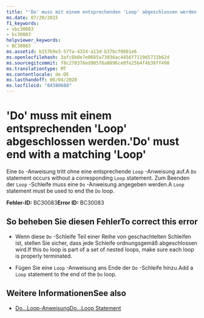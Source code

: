 ```yaml
---
title: "'Do' muss mit einem entsprechenden 'Loop' abgeschlossen werden."
ms.date: 07/20/2015
f1_keywords:
- vbc30083
- bc30083
helpviewer_keywords:
- BC30083
ms.assetid: b157b9e3-57fa-4324-a13d-b37bcf0861e6
ms.openlocfilehash: 3afc8b0e7e0685a73036ac4456f7119d5731b62d
ms.sourcegitcommit: f8c270376ed905f6a8896ce0fe25b4f4b38ff498
ms.translationtype: MT
ms.contentlocale: de-DE
ms.lasthandoff: 06/04/2020
ms.locfileid: "84380688"
---
```

# <a name="do-must-end-with-a-matching-loop"></a><span data-ttu-id="7bced-102">'Do' muss mit einem entsprechenden 'Loop' abgeschlossen werden.</span><span class="sxs-lookup"><span data-stu-id="7bced-102">'Do' must end with a matching 'Loop'</span></span>
<span data-ttu-id="7bced-103">Eine `Do` -Anweisung tritt ohne eine entsprechende `Loop` -Anweisung auf.</span><span class="sxs-lookup"><span data-stu-id="7bced-103">A `Do` statement occurs without a corresponding `Loop` statement.</span></span> <span data-ttu-id="7bced-104">Zum Beenden der `Loop` -Schleife muss eine `Do` -Anweisung angegeben werden.</span><span class="sxs-lookup"><span data-stu-id="7bced-104">A `Loop` statement must be used to end the `Do` loop.</span></span>  
  
 <span data-ttu-id="7bced-105">**Fehler-ID:** BC30083</span><span class="sxs-lookup"><span data-stu-id="7bced-105">**Error ID:** BC30083</span></span>  
  
## <a name="to-correct-this-error"></a><span data-ttu-id="7bced-106">So beheben Sie diesen Fehler</span><span class="sxs-lookup"><span data-stu-id="7bced-106">To correct this error</span></span>  
  
- <span data-ttu-id="7bced-107">Wenn diese `Do` -Schleife Teil einer Reihe von geschachtelten Schleifen ist, stellen Sie sicher, dass jede Schleife ordnungsgemäß abgeschlossen wird.</span><span class="sxs-lookup"><span data-stu-id="7bced-107">If this `Do` loop is part of a set of nested loops, make sure each loop is properly terminated.</span></span>  
  
- <span data-ttu-id="7bced-108">Fügen Sie eine `Loop` -Anweisung ans Ende der `Do` -Schleife hinzu.</span><span class="sxs-lookup"><span data-stu-id="7bced-108">Add a `Loop` statement to the end of the `Do` loop.</span></span>  
  
## <a name="see-also"></a><span data-ttu-id="7bced-109">Weitere Informationen</span><span class="sxs-lookup"><span data-stu-id="7bced-109">See also</span></span>

- [<span data-ttu-id="7bced-110">Do...Loop-Anweisung</span><span class="sxs-lookup"><span data-stu-id="7bced-110">Do...Loop Statement</span></span>](../language-reference/statements/do-loop-statement.md)

